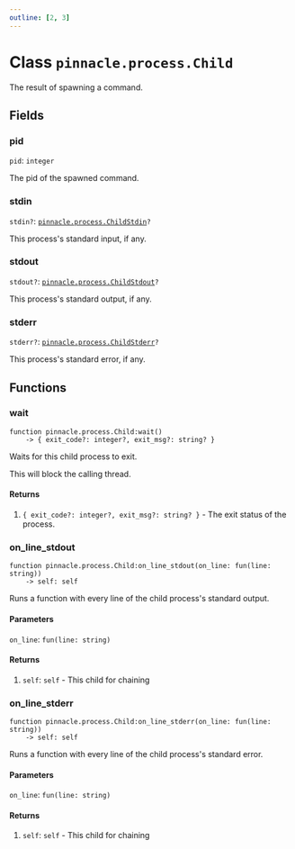 ```yaml
---
outline: [2, 3]
---
```


# Class `pinnacle.process.Child`


The result of spawning a command.

## Fields

### pid

`pid`: <code>integer</code>

The pid of the spawned command.

### stdin <Badge type="danger" text="nullable" />

`stdin?`: <code><a href="/lua-reference/classes/pinnacle.process.ChildStdin">pinnacle.process.ChildStdin</a>?</code>

This process's standard input, if any.

### stdout <Badge type="danger" text="nullable" />

`stdout?`: <code><a href="/lua-reference/classes/pinnacle.process.ChildStdout">pinnacle.process.ChildStdout</a>?</code>

This process's standard output, if any.

### stderr <Badge type="danger" text="nullable" />

`stderr?`: <code><a href="/lua-reference/classes/pinnacle.process.ChildStderr">pinnacle.process.ChildStderr</a>?</code>

This process's standard error, if any.


## Functions

### <Badge type="method" text="method" /> wait

<div class="language-lua"><pre><code>function pinnacle.process.Child:wait()
    -> { exit_code?: integer?, exit_msg?: string? }</code></pre></div>

Waits for this child process to exit.

This will block the calling thread.




#### Returns

1. <code>{ exit_code?: integer?, exit_msg?: string? }</code> - The exit status of the process.




### <Badge type="method" text="method" /> on_line_stdout

<div class="language-lua"><pre><code>function pinnacle.process.Child:on_line_stdout(on_line: fun(line: string))
    -> self: self</code></pre></div>

Runs a function with every line of the child process's standard output.



#### Parameters

`on_line`: <code>fun(line: string)</code>



#### Returns

1. `self`: <code>self</code> - This child for chaining




### <Badge type="method" text="method" /> on_line_stderr

<div class="language-lua"><pre><code>function pinnacle.process.Child:on_line_stderr(on_line: fun(line: string))
    -> self: self</code></pre></div>

Runs a function with every line of the child process's standard error.



#### Parameters

`on_line`: <code>fun(line: string)</code>



#### Returns

1. `self`: <code>self</code> - This child for chaining



